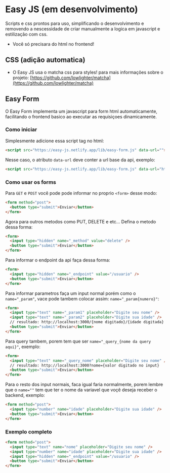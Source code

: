 # Easy JS (em desenvolvimento)

Scripts e css prontos para uso, simplificando o desenvolvimento e removendo a nescessidade de criar manualmente a logica em javascript e estilização com css.
- Você só precisara do html no frontend!

## CSS (adição automatica)

- O Easy JS usa o matcha css para styles! para mais informações sobre o projeto:
[https://github.com/lowlighter/matcha](https://github.com/lowlighter/matcha)

## Easy Form

O Easy Form implementa um javascript para form html automaticamente, facilitando o frontend basico ao executar as requisiçoes dinamicamente.

### Como iniciar

Simplesmente adicione essa script tag no html:

```html
<script src="https://easy-js.netlify.app/lib/easy-form.js" data-url=""></script>
```

Nesse caso, o atributo `data-url` deve conter a url base da api, exemplo:

```html
<script src="https://easy-js.netlify.app/lib/easy-form.js" data-url="http://localhost:3000"></script>
```

### Como usar os forms

Para `GET` e `POST` você pode pode informar no proprio `<form>` desse modo:

```html
<form method="post">
  <button type="submit">Enviar</button>
</form>
```

Agora para outros metodos como PUT, DELETE e etc... Defina o metodo dessa forma:

```html
<form>
  <input type="hidden" name="_method" value="delete" />
  <button type="submit">Enviar</button>
</form>
```

Para informar o endpoint da api faça dessa forma:

```html
<form>
  <input type="hidden" name="_endpoint" value="/usuario" />
  <button type="submit">Enviar</button>
</form>
```

Para informar parametros faça um input normal porém como o `name="_param"`, vace pode tambem colocar assim: `name="_param{numero}"`:

```html
<form>
  <input type="text" name="_param1" placeholder="Digite seu nome" />
  <input type="text" name="_param2" placeholder="Digite sua idade" />
  // resultado: http://localhost:3000/{nome digitado}/{idade digitada}
  <button type="submit">Enviar</button>
</form>
```

Para query tambem, porem tem que ser `name="_query_{nome da query aqui}"`, exemplo:

```html
<form>
  <input type="text" name="_query_nome" placeholder="Digite seu nome" />
  // resultado: http://localhost:3000?nome={valor digitado no input}
  <button type="submit">Enviar</button>
</form>
```

Para o resto dos input normais, faca igual faria normalmente, porem lembre que o `name=""` tem que ter o nome da variavel que voçê deseja receber o backend, exemplo:

```html
<form method="post">
  <input type="number" name="idade" placeholder="Digite sua idade" />
  <button type="submit">Enviar</button>
</form>
```

### Exemplo completo

```html
<form method="post">
  <input type="text" name="nome" placeholder="Digite seu nome" />
  <input type="number" name="idade" placeholder="Digite sua idade" />
  <input type="hidden" name="_endpoint" value="/usuario" />
  <button type="submit">Enviar</button>
</form>
```
